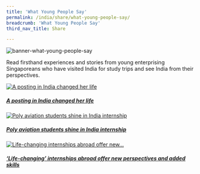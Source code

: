 ```yaml
---
title: 'What Young People Say'
permalink: /india/share/what-young-people-say/
breadcrumb: 'What Young People Say'
third_nav_title: Share

---
```



![banner-what-young-people-say](\images\india-youngpeople\What-young-people-say-new.jpg)

Read firsthand experiences and stories from young enterprising Singaporeans who have visited India for study trips and see India from their perspectives.

<div>
	<div class="row is-multiline">
		<div class="col is-half-tablet padding--bottom--lg">
			<a href="/india/share/what-young-people-say/india-posting/" class="project-link">
				<img src="/images/india-youngpeople/india-posting-small.jpg" alt="A posting in India changed her life" class="project-image">
			<div class="project-card">
				<div class="project-title margin--bottom--xs">
					<h5><b>A posting in India changed her life</b></h5>
				</div>
			</div>
			</a>
		</div>
		<div class="col is-half-tablet padding--bottom--lg">
			<a href="/india/share/what-young-people-say/aviation-internship/" class="project-link">
				<img src="/images/india-youngpeople/aviation-internship-small.jpg" alt="Poly aviation students shine in India internship" class="project-image">
			<div class="project-card">
				<div class="project-title margin--bottom--xs">
					<h5><b>Poly aviation students shine in India internship</b></h5>
				</div>
			</div>
			</a>
		</div>
	</div>
</div>

<p><p>

<div>
	<div class="row is-multiline">
		<div class="col is-half-tablet padding--bottom--lg">
			<a href="/india/share/what-young-people-say/internship-perspectives/" class="project-link">
				<img src="/images/india-youngpeople/internships-perspectives-small.jpg" alt="Life-changing internships abroad offer new..." class="project-image">
			<div class="project-card">
				<div class="project-title margin--bottom--xs">
					<h5><b>‘Life-changing’ internships abroad offer new perspectives and added skills</b></h5>
				</div>
			</div>
			</a>
		</div>
	</div>
</div>